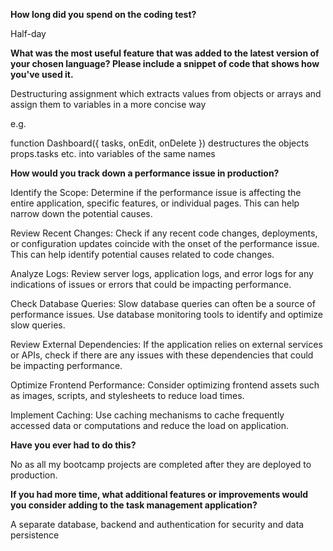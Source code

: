 **How long did you spend on the coding test?**

Half-day

**What was the most useful feature that was added to the latest version of your chosen language? Please include a snippet of code that shows how you've used it.**

Destructuring assignment which extracts values from objects or arrays and assign them to variables in a more concise way

e.g.

function Dashboard({ tasks, onEdit, onDelete }) destructures the objects props.tasks etc. into variables of the same names

**How would you track down a performance issue in production?**

Identify the Scope: Determine if the performance issue is affecting the entire application, specific features, or individual pages. This can help narrow down the potential causes.

Review Recent Changes: Check if any recent code changes, deployments, or configuration updates coincide with the onset of the performance issue. This can help identify potential causes related to code changes.

Analyze Logs: Review server logs, application logs, and error logs for any indications of issues or errors that could be impacting performance.

Check Database Queries: Slow database queries can often be a source of performance issues. Use database monitoring tools to identify and optimize slow queries.

Review External Dependencies: If the application relies on external services or APIs, check if there are any issues with these dependencies that could be impacting performance.

Optimize Frontend Performance: Consider optimizing frontend assets such as images, scripts, and stylesheets to reduce load times.

Implement Caching: Use caching mechanisms to cache frequently accessed data or computations and reduce the load on application.

**Have you ever had to do this?**

No as all my bootcamp projects are completed after they are deployed to production.

**If you had more time, what additional features or improvements would you consider adding to the task management application?**

A separate database, backend and authentication for security and data persistence
